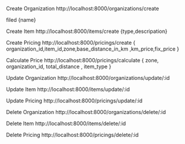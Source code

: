 Create Organization
http://localhost:8000/organizations/create

filed {name}

Create Item
http://localhost:8000/items/create
{type,descripation}


Create Pricing
http://localhost:8000/pricings/create
{ organization_id,item_id,zone,base_distance_in_km ,km_price,fix_price
}


Calculate Price
http://localhost:8000/pricings/calculate
{
    zone,
    organization_id,
    total_distance ,
    item_type
}


Update Organization
http://localhost:8000/organizations/update/:id

Update Item
http://localhost:8000/items/update/:id

Update Pricing
http://localhost:8000/pricings/update/:id

Delete Organization
http://localhost:8000/organizations/delete/:id


 Delete Item
 http://localhost:8000/items/delete/:id


  Delete Pricing
  http://localhost:8000/pricings/delete/:id


